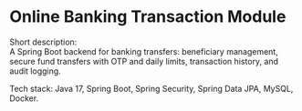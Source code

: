 # Online Banking Transaction Module

Short description:  
A Spring Boot backend for banking transfers: beneficiary management, secure fund transfers with OTP and daily limits, transaction history, and audit logging.

Tech stack: Java 17, Spring Boot, Spring Security, Spring Data JPA, MySQL, Docker.
